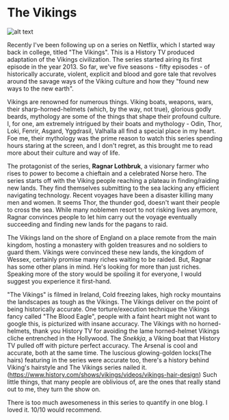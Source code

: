 # The Vikings

![alt text](https://swapnil-ingle.github.io/images/Vikings_Cover.jpg "Vikings Banner")

Recently I've been following up on a series on Netflix, which I started way back in college, titled "The Vikings". This is a History TV produced adaptation of the Vikings civilization. The series started airing its first episode in the year 2013. So far, we've five seasons - fifty episodes - of historically accurate, violent, explicit and blood and gore tale that revolves around the savage ways of the Viking culture and how they "found new ways to the new earth".

Vikings are renowned for numerous things. Viking boats, weapons, wars, their sharp-horned-helmets (which, by the way, not true), glorious godly beards, mythology are some of the things that shape their profound culture. I, for one, am extremely intrigued by their boats and mythology - Odin, Thor, Loki, Fenrir, Asgard, Yggdrasil, Valhalla all find a special place in my heart. Foe me, their mythology was the prime reason to watch this series spending hours staring at the screen, and I don't regret, as this brought me to read more about their culture and way of life.

The protagonist of the series, **Ragnar Lothbruk**, a visionary farmer who rises to power to become a chieftain and a celebrated Norse hero. The series starts off with the Viking people reaching a plateau in finding/raiding new lands. They find themselves submitting to the sea lacking any efficient navigating technology. Recent voyages have been a disaster killing many men and women. It seems Thor, the thunder god, doesn't want their people to cross the sea. While many noblemen resort to not risking lives anymore, Ragnar convinces people to let him carry out the voyage eventually succeeding and finding new lands for the pagans to raid.

The Vikings land on the shore of England on a place remote from the main kingdom, hosting a monastery with golden treasures and no soldiers to guard them. Vikings were convinced these new lands, the kingdom of Wessex, certainly promise many riches waiting to be raided. But, Ragnar has some other plans in mind. He's looking for more than just riches. Speaking more of the story would be spoiling it for everyone, I would suggest you experience it first-hand.

"The Vikings" is filmed in Ireland, Cold freezing lakes, high rocky mountains the landscapes as tough as the Vikings. The Vikings deliver on the point of being historically accurate. One torture/execution technique the Vikings fancy called "The Blood Eagle", people with a faint heart might not want to google this, is picturized with insane accuracy. The Vikings with no horned-helmets, thank you History TV for avoiding the lame horned-helmet Vikings cliche entrenched in the Hollywood.
The *Snekkja*, a Viking boat that History TV pulled off with picture perfect accuracy. The Arsenal is cool and accurate, both at the same time. The luscious glowing-golden locks(The hairs) featuring in the series were accurate too, there's a history behind Viking's hairstyle and The Vikings series nailed it. (https://www.history.com/shows/vikings/videos/vikings-hair-design) Such little things, that many people are oblivious of, are the ones that really stand out to me, they turn the show on.

There is too much awesomeness in this series to quantify in one blog. I loved it. 10/10 would recommend.

